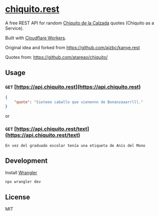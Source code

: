 # [chiquito.rest](https://chiquito.rest)

A free REST API for random [Chiquito de la Calzada](https://es.wikipedia.org/wiki/Chiquito_de_la_Calzada) quotes (Chiquito as a Service).

Built with [Cloudflare Workers](https://workers.cloudflare.com/).

Original idea and forked from https://github.com/ajzbc/kanye.rest

Quotes from: https://github.com/atareao/chiquito/

## Usage

### `GET` [https://api.chiquito.rest](https://api.chiquito.rest)

```json
{
    "quote": "Sieteee caballo que vienennn de Bonanzaaarrlll."
}
```

or

### `GET` [https://api.chiquito.rest/text](https://api.chiquito.rest/text)

```text
En vez del graduado escolar tenía una etiqueta de Anís del Mono
```

## Development

Install [Wrangler](https://developers.cloudflare.com/workers/wrangler/get-started/#installation)

```shell
npx wrangler dev
```

## License

MIT
